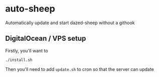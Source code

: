 auto-sheep
==========

Automatically update and start dazed-sheep without a githook

## DigitalOcean / VPS setup
Firstly, you'll want to

    ./install.sh

Then you'll need to add `update.sh` to cron so that the server can update
